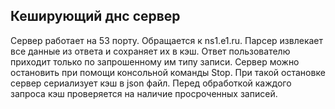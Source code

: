 ## Кеширующий днс сервер

Сервер работает на 53 порту. Обращается к ns1.e1.ru. Парсер извлекает все данные из ответа и сохраняет их в кэш.
Ответ пользователю приходит только по запрошенному им типу записи. 
Сервер можно остановить при помощи консольной команды Stop. При такой остановке сервер сериализует кэш в json файл.
Перед обработкой каждого запроса кэш проверяется на наличие просроченных записей.
